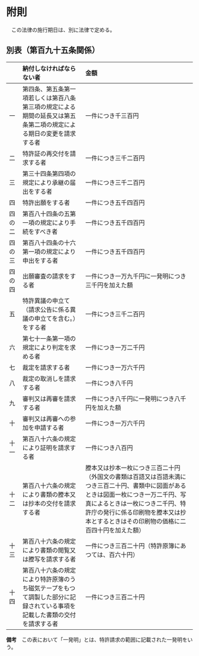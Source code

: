 # 附則

　この法律の施行期日は、別に法律で定める。

## 別表（第百九十五条関係）

| 　     | 納付しなければならない者                                                                                                 | 金額                                                                                                                                                                                                                                                             |
|:-------|:------------------------------------------------------------------------------------------------------------------------ |:---------------------------------------------------------------------------------------------------------------------------------------------------------------------------------------------------------------------------------------------------------------- |
| 一     | 第四条、第五条第一項若しくは第百八条第三項の規定による期間の延長又は第五条第二項の規定による期日の変更を請求する者       | 一件につき千三百円                                                                                                                                                                                                                                               |
| 二     | 特許証の再交付を請求する者                                                                                               | 一件につき三千二百円                                                                                                                                                                                                                                             |
| 三     | 第三十四条第四項の規定により承継の届出をする者                                                                           | 一件につき三千二百円                                                                                                                                                                                                                                             |
| 四     | 特許出願をする者                                                                                                         | 一件につき五千四百円                                                                                                                                                                                                                                             |
| 四の二 | 第百八十四条の五第一項の規定により手続をすべき者                                                                         | 一件につき五千四百円                                                                                                                                                                                                                                             |
| 四の三 | 第百八十四条の十六第一項の規定により申出をする者                                                                         | 一件につき五千四百円                                                                                                                                                                                                                                             |
| 四の四 | 出願審査の請求をする者                                                                                                   | 一件につき一万九千円に一発明につき三千円を加えた額                                                                                                                                                                                                               |
| 五     | 特許異議の申立て（請求公告に係る異議の申立てを含む。）をする者                                                           | 一件につき三千二百円                                                                                                                                                                                                                                             |
| 六     | 第七十一条第一項の規定により判定を求める者                                                                               | 一件につき一万二千円                                                                                                                                                                                                                                             |
| 七     | 裁定を請求する者                                                                                                         | 一件につき一万六千円                                                                                                                                                                                                                                             |
| 八     | 裁定の取消しを請求する者                                                                                                 | 一件につき八千円                                                                                                                                                                                                                                                 |
| 九     | 審判又は再審を請求する者                                                                                                 | 一件につき八千円に一発明につき八千円を加えた額                                                                                                                                                                                                                   |
| 十     | 審判又は再審への参加を申請する者                                                                                         | 一件につき一万六千円                                                                                                                                                                                                                                             |
| 十一   | 第百八十六条の規定により証明を請求する者                                                                                 | 一件につき八百円                                                                                                                                                                                                                                                 |
| 十二   | 第百八十六条の規定により書類の謄本又は抄本の交付を請求する者                                                             | 謄本又は抄本一枚につき三百二十円（外国文の書類は百語又は百語未満につき三百二十円、書類中に図面があるときは図面一枚につき一万二千円、写真によるときは一枚につき二千円、特許庁の発行に係る印刷物を謄本又は抄本とするときはその印刷物の価格に二百四十円を加えた額） |
| 十三   | 第百八十六条の規定により書類の閲覧又は謄写を請求する者                                                                   | 一件につき三百二十円（特許原簿にあつては、百六十円）                                                                                                                                                                                                             |
| 十四   | 第百八十六条の規定により特許原簿のうち磁気テープをもつて調製した部分に記録されている事項を記載した書類の交付を請求する者 | 一件につき三百二十円                                                                                                                                                                                                                                             |

__備考__　この表において「一発明」とは、特許請求の範囲に記載された一発明をいう。
